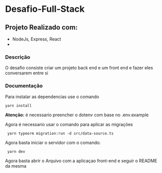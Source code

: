 # Desafio-Full-Stack

## Projeto Realizado com:
  * NodeJs, Express, React
  * 
### Descrição
O desafio consiste criar um projeto back end e um front end e fazer eles conversarem entre si

### Documentação
Para instalar as dependencias use o comando

```
yarn install
```

**Atenção:** é necessario preencher o dotenv com base no .env.example

Agora é necessario usar o comando para aplicar as migrações 

```
 yarn typeorm migration:run -d src/data-source.ts
```

Agora basta iniciar o servidor com o comando:

```
 yarn dev
```

Agora basta abrir o Arquivo com a aplicaçao front-end e seguir o README da mesma
